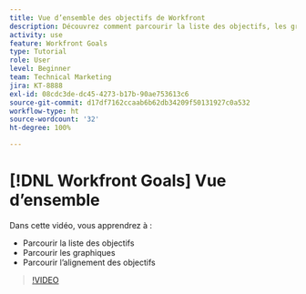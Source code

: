 ```yaml
---
title: Vue d’ensemble des objectifs de Workfront
description: Découvrez comment parcourir la liste des objectifs, les graphiques et l’alignement des objectifs.
activity: use
feature: Workfront Goals
type: Tutorial
role: User
level: Beginner
team: Technical Marketing
jira: KT-8888
exl-id: 08cdc3de-dc45-4273-b17b-90ae753613c6
source-git-commit: d17df7162ccaab6b62db34209f50131927c0a532
workflow-type: ht
source-wordcount: '32'
ht-degree: 100%

---
```


# [!DNL Workfront Goals] Vue d’ensemble

Dans cette vidéo, vous apprendrez à :

* Parcourir la liste des objectifs
* Parcourir les graphiques
* Parcourir l’alignement des objectifs

>[!VIDEO](https://video.tv.adobe.com/v/335182/?quality=12&learn=on&enablevpops)

